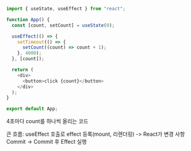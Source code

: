 ```js
import { useState, useEffect } from "react";

function App() {
  const [count, setCount] = useState(0);

  useEffect(() => {
    setTimeout(() => {
      setCount((count) => count + 1);
    }, 4000);
  }, [count]);

  return (
    <div>
      <button>click {count}</button>
    </div>
  );
}

export default App;
```

4초마다 count를 하나씩 올리는 코드

큰 흐름: useEffect 호출로 effect 등록(mount, 리렌더링) -> React가 변경 사항 Commit -> Commit 후 Effect 실행
